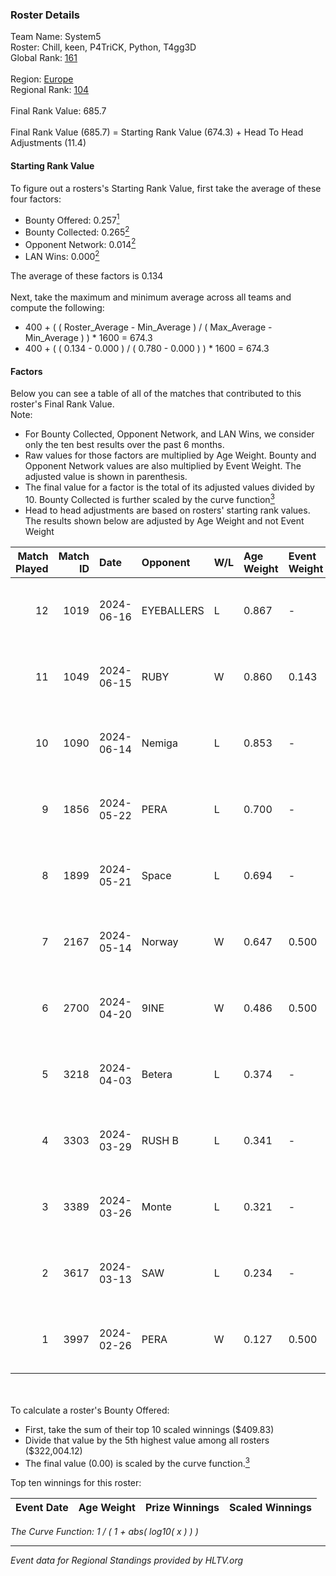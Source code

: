 ### Roster Details<br />
Team Name: System5<br />
Roster: Chill, keen, P4TriCK, Python, T4gg3D<br />
Global Rank: [161](../standings_global.md)<br />
<br />
Region: [Europe]( ../standings_europe.md)<br />
Regional Rank: [104]( ../standings_europe.md)<br />
<br />
Final Rank Value:  685.7<br />
<br />
Final Rank Value (685.7) = Starting Rank Value (674.3) + Head To Head Adjustments (11.4)<br />

#### Starting Rank Value<br />
To figure out a rosters's Starting Rank Value, first take the average of these four factors:<br />
- Bounty Offered: 0.257[<sup>1</sup>](#table2)
- Bounty Collected: 0.265[<sup>2</sup>](#table1)
- Opponent Network: 0.014[<sup>2</sup>](#table1)
- LAN Wins: 0.000[<sup>2</sup>](#table1)

The average of these factors is 0.134<br />
<br />
Next, take the maximum and minimum average across all teams and compute the following:<br />
- 400 + ( ( Roster_Average - Min_Average ) / ( Max_Average - Min_Average ) ) * 1600 = 674.3
- 400 + ( ( 0.134 - 0.000 ) / ( 0.780 - 0.000 ) ) * 1600 = 674.3


#### Factors<br />
Below you can see a table of all of the matches that contributed to this roster's Final Rank Value.<br />
Note:<br />

- For Bounty Collected, Opponent Network, and LAN Wins, we consider only the ten best results over the past 6 months.
- Raw values for those factors are multiplied by Age Weight. Bounty and Opponent Network values are also multiplied by Event Weight. The adjusted value is shown in parenthesis.
- The final value for a factor is the total of its adjusted values divided by 10. Bounty Collected is further scaled by the curve function[<sup>3</sup>](#curveFunction)
- Head to head adjustments are based on rosters' starting rank values. The results shown below are adjusted by Age Weight and not Event Weight
<span id="table1"></span><br />


| Match Played | Match ID | Date       | Opponent   | W/L | Age Weight | Event Weight | Bounty Collected | Opponent Network | LAN Wins  | H2H Adj. | Roster                               |
| -: | -: | :- | :- | :- | :- | :- | :- | :- | :- | -: | :- |
|           12 |     1019 | 2024-06-16 | EYEBALLERS | L   | 0.867      | -            | -                | -                | -         |    -6.91 | Chill, keen, P4TriCK, Python, T4gg3D |
|           11 |     1049 | 2024-06-15 | RUBY       | W   | 0.860      | 0.143        | 0.095 (0.012)    | 0.492 (0.060)    | 0 (0.000) |    21.00 | Chill, keen, P4TriCK, Python, T4gg3D |
|           10 |     1090 | 2024-06-14 | Nemiga     | L   | 0.853      | -            | -                | -                | -         |    -1.65 | Chill, keen, P4TriCK, Python, T4gg3D |
|            9 |     1856 | 2024-05-22 | PERA       | L   | 0.700      | -            | -                | -                | -         |    -3.88 | Chill, keen, P4TriCK, Python, T4gg3D |
|            8 |     1899 | 2024-05-21 | Space      | L   | 0.694      | -            | -                | -                | -         |    -6.01 | Chill, keen, P4TriCK, Python, T4gg3D |
|            7 |     2167 | 2024-05-14 | Norway     | W   | 0.647      | 0.500        | 0.006 (0.002)    | 0.106 (0.034)    | 0 (0.000) |    11.01 | Chill, keen, P4TriCK, Python, T4gg3D |
|            6 |     2700 | 2024-04-20 | 9INE       | W   | 0.486      | 0.500        | 0.000 (0.000)    | 0.066 (0.016)    | 0 (0.000) |     4.62 | Chill, keen, P4TriCK, Python, T4gg3D |
|            5 |     3218 | 2024-04-03 | Betera     | L   | 0.374      | -            | -                | -                | -         |    -5.30 | Chill, keen, P4TriCK, Python, shadiy |
|            4 |     3303 | 2024-03-29 | RUSH B     | L   | 0.341      | -            | -                | -                | -         |    -2.81 | Chill, keen, P4TriCK, Python, shadiy |
|            3 |     3389 | 2024-03-26 | Monte      | L   | 0.321      | -            | -                | -                | -         |    -1.47 | Chill, keen, krii, P4TriCK, Python   |
|            2 |     3617 | 2024-03-13 | SAW        | L   | 0.234      | -            | -                | -                | -         |    -0.43 | Chill, keen, krii, P4TriCK, Python   |
|            1 |     3997 | 2024-02-26 | PERA       | W   | 0.127      | 0.500        | 0.048 (0.003)    | 0.446 (0.028)    | 0 (0.000) |     3.22 | Chill, keen, krii, P4TriCK, Python   |

<br />
<span id="table2"></span><br />
To calculate a roster's Bounty Offered:<br />

- First, take the sum of their top 10 scaled winnings ($409.83)
- Divide that value by the 5th highest value among all rosters ($322,004.12)
- The final value (0.00) is scaled by the curve function.[<sup>3</sup>](#curveFunction)

Top ten winnings for this roster:<br />

| Event Date | Age Weight | Prize Winnings | Scaled Winnings |
| :- | -: | :- | :- |


<span id="curveFunction"></span>_The Curve Function: 1 / ( 1 + abs( log10( x ) ) )_<br />

---
_Event data for Regional Standings provided by HLTV.org_<br />
